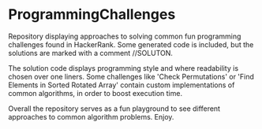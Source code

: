 # ProgrammingChallenges

Repository displaying approaches to solving common fun programming challenges found in HackerRank. Some generated code is included, but the solutions are marked with a comment //SOLUTON.

The solution code displays programming style and where readability is chosen over one liners. Some challenges like 'Check Permutations' or 'Find Elements in Sorted Rotated Array' contain custom implementations of common algorithms, in order to boost execution time.

Overall the repository serves as a fun playground to see different approaches to common algorithm problems. Enjoy. 
